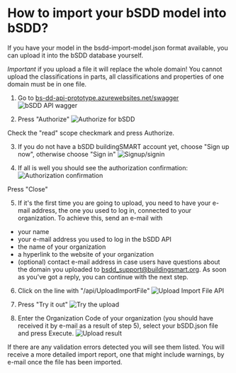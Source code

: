 # How to import your bSDD model into bSDD?

If you have your model in the bsdd-import-model.json format available, you can upload it into the bSDD database yourself.

*Important* if you upload a file it will replace the whole domain! You cannot upload the classifications in parts, all classifications and properties of one domain must be in one file.


1. Go to [bs-dd-api-prototype.azurewebsites.net/swagger](https://bs-dd-api-prototype.auzrewebsites.net/swagger)
![bSDD API wagger](https://raw.githubusercontent.com/buildingSMART/bSDD/master/2020%20prototype/import-model/doc_images/Screenshot_01_swagger.png)

2. Press "Authorize"
![Authorize for bSDD](https://raw.githubusercontent.com/buildingSMART/bSDD/master/2020%20prototype/import-model/doc_images/Screenshot_02_authorize.png)

Check the "read" scope checkmark and press Authorize.

3. If you do not have a bSDD buildingSMART account yet, choose "Sign up now", otherwise choose "Sign in"
![Signup/signin](https://raw.githubusercontent.com/buildingSMART/bSDD/master/2020%20prototype/import-model/doc_images/Screenshot_03_signupsignin.png)

4. If all is well you should see the authorization confirmation:
![Authorization confirmation](https://raw.githubusercontent.com/buildingSMART/bSDD/master/2020%20prototype/import-model/doc_images/Screenshot_04_authorization_confirmed.png)

Press "Close"

5. If it's the first time you are going to upload, you need to have your e-mail address, the one you used to log in, connected to your organization. To achieve this, send an e-mail with
- your name
- your e-mail address you used to log in the bSDD API
- the name of your organization
- a hyperlink to the website of your organization
- (optional) contact e-mail address in case users have questions about the domain you uploaded
to bsdd_support@buildingsmart.org.
As soon as you've got a reply, you can continue with the next step.

6. Click on the line with "/api/UploadImportFile"
![Upload Import File API](https://raw.githubusercontent.com/buildingSMART/bSDD/master/2020%20prototype/import-model/doc_images/Screenshot_05_upload_1.png)

7. Press "Try it out"
![Try the upload](https://raw.githubusercontent.com/buildingSMART/bSDD/master/2020%20prototype/import-model/doc_images/Screenshot_06_upload_2.png)

8. Enter the Organization Code of your organization (you should have received it by e-mail as a result of step 5), select your bSDD.json file and press Execute.
![Upload result](https://raw.githubusercontent.com/buildingSMART/bSDD/master/2020%20prototype/import-model/doc_images/Screenshot_07_upload_result.png)

If there are any validation errors detected you will see them listed. You will receive a more detailed import report, one that might include warnings, by e-mail once the file has been imported.
